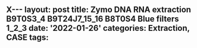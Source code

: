 X---
layout: post
title: Zymo DNA RNA extraction B9T0S3_4 B9T24J7_15_16 B8T0S4 Blue filters 1_2_3
date: '2022-01-26'
categories: Extraction, CASE
tags: 
---
